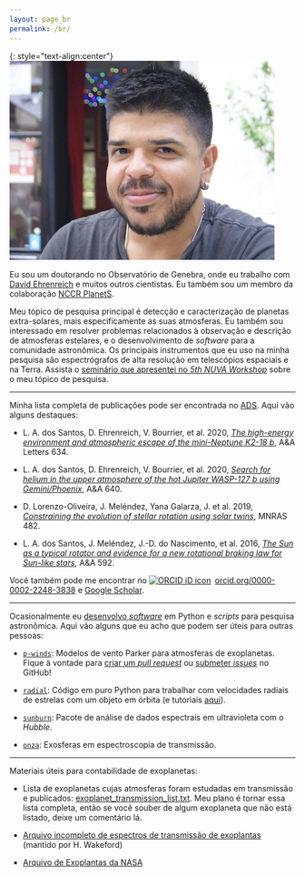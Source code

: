 ```yaml
---
layout: page_br
permalink: /br/
---
```


{: style="text-align:center"}
![leonardo-dos-santos](../images/profile.jpeg "Leonardo A. dos Santos")

Eu sou um doutorando no Observatório de Genebra, onde eu trabalho com [David Ehrenreich](https://obswww.unige.ch/~ehrenrei/homepage/Welcome.html) e muitos outros cientistas. Eu também sou um membro da colaboração [NCCR PlanetS](http://nccr-planets.ch).

Meu tópico de pesquisa principal é detecção e caracterização de planetas extra-solares, mais especificamente as suas atmosferas. Eu também sou interessado em resolver problemas relacionados à observação e descrição de atmosferas estelares, e o desenvolvimento de *software* para a comunidade astronômica. Os principais instrumentos que eu uso na minha pesquisa são espectrógrafos de alta resolução em telescópios espaciais e na Terra. Assista o [seminário que apresentei no *5th NUVA Workshop*](https://exoplanet-talks.org/talk/261) sobre o meu tópico de pesquisa.

---

Minha lista completa de publicações pode ser encontrada no [ADS](https://ui.adsabs.harvard.edu/search/q=author%3A%22dos%20Santos%2C%20L.%20A.%22%20AND%20database%3Aastronomy&sort=date%20desc%2C%20bibcode%20desc&p_=0). Aqui vão alguns destaques:

* L. A. dos Santos, D. Ehrenreich, V. Bourrier, et al. 2020, [*The high-energy environment and atmospheric escape of the mini-Neptune K2-18 b*](https://ui.adsabs.harvard.edu/abs/2020A%26A...634L...4D/abstract), A&A Letters 634.

* L. A. dos Santos, D. Ehrenreich, V. Bourrier, et al. 2020, [*Search for helium in the upper atmosphere of the hot Jupiter WASP-127 b using Gemini/Phoenix*](https://ui.adsabs.harvard.edu/abs/2020A%26A...640A..29D/abstract), A&A 640.

* D. Lorenzo-Oliveira, J. Meléndez, Yana Galarza, J. et al. 2019, [*Constraining the evolution of stellar rotation using solar twins*](https://ui.adsabs.harvard.edu/abs/2019MNRAS.485L..68L/abstract), MNRAS 482.

* L. A. dos Santos, J. Meléndez, J.-D. do Nascimento, et al. 2016, [*The Sun as a typical rotator and evidence for a new rotational braking law for Sun-like stars*](https://ui.adsabs.harvard.edu/abs/2016A%26A...592A.156D/abstract), A&A 592.

Você também pode me encontrar no <a href="https://orcid.org/0000-0002-2248-3838" target="orcid.widget" rel="noopener noreferrer" style="vertical-align:top;"><img src="https://orcid.org/sites/default/files/images/orcid_16x16.png" style="width:1em;margin-right:.5em;" alt="ORCID iD icon">orcid.org/0000-0002-2248-3838</a> e <a href="https://scholar.google.com/citations?user=qtgZdFIAAAAJ">Google Scholar</a>.

---

Ocasionalmente eu [desenvolvo *software*](https://github.com/ladsantos) em Python e *scripts* para pesquisa astronômica. Aqui vão alguns que eu acho que podem ser úteis para outras pessoas:

* [`p-winds`](https://p-winds.readthedocs.io/): Modelos de vento Parker para atmosferas de exoplanetas. Fique à vontade para [criar um *pull request*](https://github.com/ladsantos/p-winds/pulls) ou [submeter *issues*](https://github.com/ladsantos/p-winds/issues) no GitHub!

* [`radial`](https://github.com/ladsantos/radial): Código em puro Python para trabalhar com velocidades radiais de estrelas com um objeto em órbita (e tutoriais [aqui](https://github.com/ladsantos/RV_PS2017)).

* [`sunburn`](https://github.com/ladsantos/sunburn): Pacote de análise de dados espectrais em ultravioleta com o *Hubble*.

* [`onza`](https://github.com/ladsantos/onza): Exosferas em espectroscopia de transmissão.

---

Materiais úteis para contabilidade de exoplanetas:

* Lista de exoplanetas cujas atmosferas foram estudadas em transmissão e publicados: [exoplanet_transmission_list.txt](https://gist.github.com/ladsantos/33188da3be28941a2224cd7780445ec1). Meu plano é tornar essa lista completa, então se você souber de algum exoplaneta que não está listado, deixe um comentário lá.

* [Arquivo incompleto de espectros de transmissão de exoplantas](https://stellarplanet.org/science/exoplanet-transmission-spectra/) (mantido por H. Wakeford)

* [Arquivo de Exoplantas da NASA](https://exoplanetarchive.ipac.caltech.edu)
